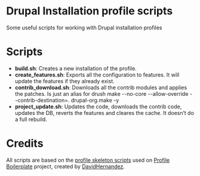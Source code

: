 Drupal Installation profile scripts
===================================

Some useful scripts for working with Drupal installation profiles

# Scripts
- **build.sh**: Creates a new installation of the profile.
- **create_features.sh**: Exports all the configuration to features. It will update the features if they already exist.
- **contrib_download.sh**: Downloads all the contrib modules and applies the patches. Is just an alias for drush make --no-core --allow-override --contrib-destination=. drupal-org.make -y
- **project_update.sh**: Updates the code, downloads the contrib code, updates the DB, reverts the features and cleares the cache. It doesn’t do a full rebuild.

# Credits
All scripts are based on the [profile skeleton scripts](https://github.com/DavidHernandez/profile-boilerplate/tree/master/profile/scripts) used on [Profile Boilerplate](https://github.com/DavidHernandez/profile-boilerplate) project, created by [DavidHernandez](https://github.com/DavidHernandez).